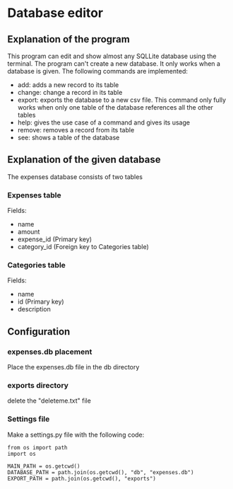 # Database editor
## Explanation of the program
This program can edit and show almost any SQLLite database using the terminal. The program can't create a new database. It only works when a database is given.
The following commands are implemented:
- add: adds a new record to its table
- change: change a record in its table
- export: exports the database to a new csv file. This command only fully works when only one table of the database references all the other tables
- help: gives the use case of a command and gives its usage
- remove: removes a record from its table
- see: shows a table of the database

## Explanation of the given database
The expenses database consists of two tables

### Expenses table
Fields:
- name
- amount
- expense_id (Primary key)
- category_id (Foreign key to Categories table)

### Categories table
Fields:
- name
- id (Primary key)
- description

## Configuration
### expenses.db placement
Place the expenses.db file in the db directory

### exports directory
delete the "deleteme.txt" file

### Settings file
Make a settings.py file with the following code:
```
from os import path
import os

MAIN_PATH = os.getcwd()
DATABASE_PATH = path.join(os.getcwd(), "db", "expenses.db")
EXPORT_PATH = path.join(os.getcwd(), "exports")
```
